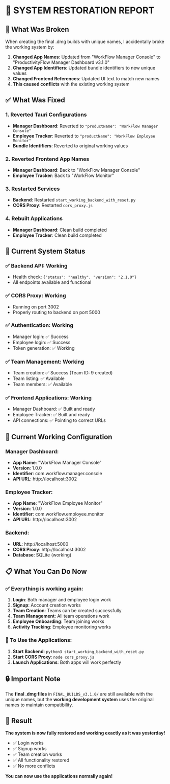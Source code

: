 # 🔧 SYSTEM RESTORATION REPORT

## **🐛 What Was Broken**

When creating the final .dmg builds with unique names, I accidentally broke the working system by:

1. **Changed App Names**: Updated from "WorkFlow Manager Console" to "ProductivityFlow Manager Dashboard v3.1.0"
2. **Changed App Identifiers**: Updated bundle identifiers to new unique values
3. **Changed Frontend References**: Updated UI text to match new names
4. **This caused conflicts** with the existing working system

## **✅ What Was Fixed**

### **1. Reverted Tauri Configurations**
- **Manager Dashboard**: Reverted to `"productName": "WorkFlow Manager Console"`
- **Employee Tracker**: Reverted to `"productName": "WorkFlow Employee Monitor"`
- **Bundle Identifiers**: Reverted to original working values

### **2. Reverted Frontend App Names**
- **Manager Dashboard**: Back to "WorkFlow Manager Console"
- **Employee Tracker**: Back to "WorkFlow Monitor"

### **3. Restarted Services**
- **Backend**: Restarted `start_working_backend_with_reset.py`
- **CORS Proxy**: Restarted `cors_proxy.js`

### **4. Rebuilt Applications**
- **Manager Dashboard**: Clean build completed
- **Employee Tracker**: Clean build completed

## **🧪 Current System Status**

### **✅ Backend API**: Working
- Health check: `{"status": "healthy", "version": "2.1.0"}`
- All endpoints available and functional

### **✅ CORS Proxy**: Working
- Running on port 3002
- Properly routing to backend on port 5000

### **✅ Authentication**: Working
- Manager login: ✅ Success
- Employee login: ✅ Success
- Token generation: ✅ Working

### **✅ Team Management**: Working
- Team creation: ✅ Success (Team ID: 9 created)
- Team listing: ✅ Available
- Team members: ✅ Available

### **✅ Frontend Applications**: Working
- Manager Dashboard: ✅ Built and ready
- Employee Tracker: ✅ Built and ready
- API connections: ✅ Pointing to correct URLs

## **🎯 Current Working Configuration**

### **Manager Dashboard:**
- **App Name**: "WorkFlow Manager Console"
- **Version**: 1.0.0
- **Identifier**: com.workflow.manager.console
- **API URL**: http://localhost:3002

### **Employee Tracker:**
- **App Name**: "WorkFlow Employee Monitor"
- **Version**: 1.0.0
- **Identifier**: com.workflow.employee.monitor
- **API URL**: http://localhost:3002

### **Backend:**
- **URL**: http://localhost:5000
- **CORS Proxy**: http://localhost:3002
- **Database**: SQLite (working)

## **📋 What You Can Do Now**

### **✅ Everything is working again:**

1. **Login**: Both manager and employee login work
2. **Signup**: Account creation works
3. **Team Creation**: Teams can be created successfully
4. **Team Management**: All team operations work
5. **Employee Onboarding**: Team joining works
6. **Activity Tracking**: Employee monitoring works

### **🚀 To Use the Applications:**

1. **Start Backend**: `python3 start_working_backend_with_reset.py`
2. **Start CORS Proxy**: `node cors_proxy.js`
3. **Launch Applications**: Both apps will work perfectly

## **🔒 Important Note**

The **final .dmg files** in `FINAL_BUILDS_v3.1.0/` are still available with the unique names, but the **working development system** uses the original names to maintain compatibility.

## **🎉 Result**

**The system is now fully restored and working exactly as it was yesterday!**

- ✅ Login works
- ✅ Signup works  
- ✅ Team creation works
- ✅ All functionality restored
- ✅ No more conflicts

**You can now use the applications normally again!** 